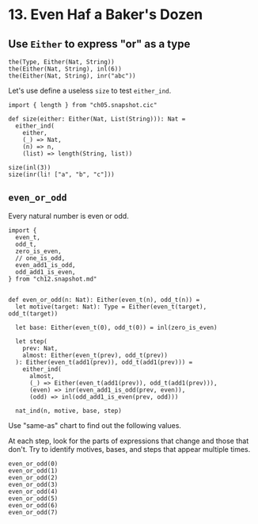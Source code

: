 # 13. Even Haf a Baker's Dozen

## Use `Either` to express "or" as a type

``` cicada
the(Type, Either(Nat, String))
the(Either(Nat, String), inl(6))
the(Either(Nat, String), inr("abc"))
```

Let's use define a useless `size` to test `either_ind`.

``` cicada
import { length } from "ch05.snapshot.cic"

def size(either: Either(Nat, List(String))): Nat =
  either_ind(
    either,
    (_) => Nat,
    (n) => n,
    (list) => length(String, list))

size(inl(3))
size(inr(li! ["a", "b", "c"]))
```

## `even_or_odd`

Every natural number is even or odd.

``` cicada
import {
  even_t,
  odd_t,
  zero_is_even,
  // one_is_odd,
  even_add1_is_odd,
  odd_add1_is_even,
} from "ch12.snapshot.md"


def even_or_odd(n: Nat): Either(even_t(n), odd_t(n)) =
  let motive(target: Nat): Type = Either(even_t(target), odd_t(target))

  let base: Either(even_t(0), odd_t(0)) = inl(zero_is_even)

  let step(
    prev: Nat,
    almost: Either(even_t(prev), odd_t(prev))
  ): Either(even_t(add1(prev)), odd_t(add1(prev))) =
    either_ind(
      almost,
      (_) => Either(even_t(add1(prev)), odd_t(add1(prev))),
      (even) => inr(even_add1_is_odd(prev, even)),
      (odd) => inl(odd_add1_is_even(prev, odd)))

  nat_ind(n, motive, base, step)
```

Use "same-as" chart to find out the following values.

At each step, look for the parts of expressions that change and those that don't.
Try to identify motives, bases, and steps that appear multiple times.

``` cicada
even_or_odd(0)
even_or_odd(1)
even_or_odd(2)
even_or_odd(3)
even_or_odd(4)
even_or_odd(5)
even_or_odd(6)
even_or_odd(7)
```
